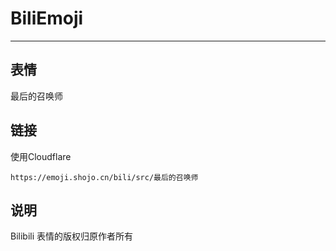 # BiliEmoji
---
## 表情
最后的召唤师
## 链接
使用Cloudflare
```
https://emoji.shojo.cn/bili/src/最后的召唤师
```
## 说明
Bilibili 表情的版权归原作者所有
